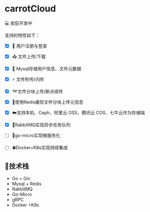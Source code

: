 # carrotCloud

:computer: 疯狂开发中 



支持的特性如下：

- [x] :raising_hand: 用户注册与登录
- [x] :outbox_tray: 文件上传/下载
- [x] :floppy_disk: Mysql存储用户信息、文件元数据
- [x] :zap: 文件秒传/闪传
- [x] :loop:文件分块上传/断点续传
- [x] :card_index:使用Redis缓存文件分块​上传元信息
- [x] :cloud:支持本机、Ceph、阿里云 OSS、腾讯云 COS、七牛云作为存储端
- [x] :rocket:RabbitMQ实现异步任务队列
- [ ] :wrench:go-micro实现微服务化
- [ ]  :fuelpump:Docker+K8s实现持续集成



## :hammer:技术栈

- Go + Gin
- Mysql + Redis
- RabbitMQ
- Go-Micro
- gRPC
- Docker +K8s



